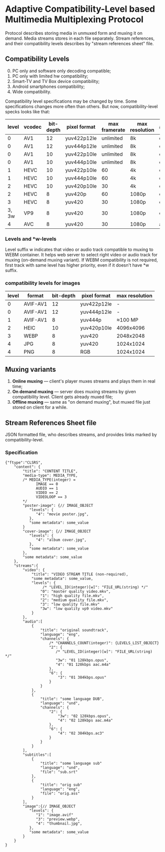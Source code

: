 # Adaptive Compatibility-Level based Multimedia Multiplexing Protocol

Protocol describes storing media in unmuxed form and muxing it
on demand. Media streams stores in each file separately.
Stream references, and their compatibility levels
describes by "stream references sheet" file.

## Compatibility Levels

0. PC only and software only decoding compatible;
1. PC only with limited hw compatibility;
2. Smart-TV and TV Box device compatibility;
3. Android smartphones compatibility;
4. Wide compatibility.

Compatibility level specifications may be changed by time.
Some specifications changes more often than others.
But now, compatibility-level specks looks like that:

| level | vcodec | bit-depth | pixel format | max framerate | max resolution | acodec |
| ----- | ------ | --------- | ------------ | ------------- | -------------- | ------ |
| 0     | AV1    | 12        | yuv422p12le  | unlimited     | 8k             | opus   |
| 0     | AV1    | 12        | yuv444p12le  | unlimited     | 8k             | opus   |
| 0     | AV1    | 10        | yuv422p10le  | unlimited     | 8k             | opus   |
| 0     | AV1    | 10        | yuv444p10le  | unlimited     | 8k             | opus   |
| 1     | HEVC   | 10        | yuv422p10le  | 60            | 4k             | opus   |
| 1     | HEVC   | 10        | yuv444p10le  | 60            | 4k             | opus   |
| 2     | HEVC   | 10        | yuv420p10le  | 30            | 4k             | opus   |
| 2     | HEVC   | 8         | yuv420p      | 60            | 1080p          | opus   |
| 3     | HEVC   | 8         | yuv420       | 30            | 1080p          | opus   |
| 3, 3w | VP9    | 8         | yuv420       | 30            | 1080p          | opus   |
| 4     | AVC    | 8         | yuv420       | 30            | 1080p          | aac    |

### Levels and *w-levels

Level suffix w indicates that video or audio track
compatible to muxing to WEBM container. It helps web server
to select right video or audio track for muxing
(on-demand muxing variant). If WEBM compatibility is not required,
first track with same level has higher priority,
even if it doesn't have *w suffix.

### compatibility levels for images

| level | format   | bit-depth | pixel format | max resolution |
| ----- | -------- | --------- | ------------ | -------------- |
| 0     | AVIF-AV1 | 12        | yuv422p12le  | -              |
| 0     | AVIF-AV1 | 12        | yuv444p12le  | -              |
| 1     | AVIF-AV1 | 8         | yuv444p      | ≈100 MP        |
| 2     | HEIC     | 10        | yuv420p10le  | 4096x4096      |
| 3     | WEBP     | 8         | yuv420       | 2048x2048      |
| 4     | JPG      | 8         | yuv420       | 1024x1024      |
| 4     | PNG      | 8         | RGB          | 1024x1024      |

## Muxing variants

1. **Online muxing** — client's player muxes streams
   and plays them in real time;
2. **On demand muxing** — server does muxing streams by given
   compatibility level. Client gets already muxed file;
3. **Offline muxing** — same as "on demand muxing",
   but muxed file just stored on client for a while.

## Stream References Sheet file

JSON formatted file, who describes streams,
and provides links marked by compatibility-level.

### Specification

    {"ftype":"CLSRS",
        "content": {
            "title": "CONTENT TITLE",
            "media-type": MEDIA_TYPE,
            /* MEDIA_TYPE(integer) = 
                  IMAGE == 0
                  AUDIO == 1
                  VIDEO == 2
                  VIDEOLOOP == 3
            */
            "poster-image": {// IMAGE_OBJECT
               "levels": {
                  "4": "movie poster.jpg",
               },
               "some metadata": some_value
            }
            "cover-image": {// IMAGE_OBJECT
               "levels": {
                  "4": "album cover.jpg",
               },
               "some metadata": some_value
            },
            "some metadata": some_value
        },
        "streams":{
            "video": {
                "title": "VIDEO STREAM TITLE (non-required),
                "some metadata": some_value,
                "levels": {
                     /* "LEVEL_ID(integer)[w]": "FILE_URL(string) */"
                    "0": "master quality video.mkv",
                    "1": "high quality file.mkv",
                    "2": "medium quality file.mkv",
                    "3": "low quality file.mkv"
                    "3w": "low quality vp9 video.mkv"
                }
            },
            "audio":[
                {
                    "title": "original soundtrack",
                    "language": "eng",
                    "channels": {
                        /* "CHANNELS_COUNT(integer)": {LEVELS_LIST_OBJECT}
                        "2": {
                           /* "LEVEL_ID(integer)[w]": "FILE_URL(string) */"
                           "3w": "01 128kbps.opus",
                           "4": "01 128kbps aac.m4a"
                        },
                        "6": {
                            "3": "01 384kbps.opus"
                        }
                    }
                },
                {
                    "title": "some language DUB",
                    "language": "und",
                    "channels": {
                        "2": {
                            "3w": "02 128kbps.opus",
                            "4": "02 128kbps aac.m4a"
                        },
                        "6": {
                            "4": "02 384kbps.ac3"
                        }
                    }
                }
            ],
            "subtitles":[
                {
                    "title": "some language sub"
                    "language": "und",
                    "file": "sub.srt"
                },
                {
                    "title": "orig sub"
                    "language": "eng",
                    "file": "orig.ass"
                }
            ],
            "image":{// IMAGE_OBJECT
               "levels": {
                  "1": "image.avif"
                  "3": "preview.webp",
                  "4": "thumbnail.jpg",
               },
               "some metadata": some_value
            }
        }
    }
